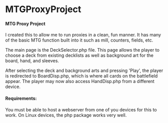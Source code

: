 # MTGProxyProject

<h4>MTG Proxy Project</h4>

<p>
I created this to allow me to run proxies in a clean, fun manner. It has many of the basic
MTG function built into it such as mill, counters, fields, etc.
</p>

<p>
The main page is the DeckSelector.php file. This page allows the player to choose a deck from
existing decklists as well as background art for the board, hand, and sleeves.
</p>

<p>
After selecting the deck and background arts and pressing 'Play', the player is redirected to
BoardDisp.php, which is where all cards on the battlefield appear. The player may now also access
HandDisp.php from a different device.
</p>

<h4>Requirements:</h4>
<p>
You must be able to host a webserver from one of you devices for this to work. On Linux devices,
the php package works very well.
</p>
